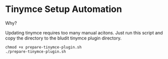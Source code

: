 # Tinymce Setup Automation 

Why?

Updating tinymce requires too many manual acitons. Just run this script and copy the directory to the bludit tinymce plugin directory.

```
chmod +x prepare-tinymce-plugin.sh
./prepare-tinymce-plugin.sh
```

